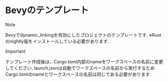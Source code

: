 
# Bevyのテンプレート

> [!NOTE]
> Bevyでdynamic_linkingを有効にしたプロジェクトのテンプレートです.
  ※Rustのnightly版をインストールしている必要があります.

> [!IMPORTANT]
> テンプレート作成後は，Cargo.toml内部のnameをワークスペースの名前に変更してください.
  launch.jsonは自動でワークスペースの名前から実行するためCargo.tomlのnameとワークスペースの名前は同じである必要があります.
